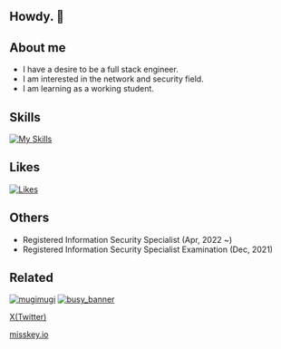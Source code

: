 ## Howdy. 👋

## About me

 * I have a desire to be a full stack engineer.
 * I am interested in the network and security field.
 * I am learning as a working student.

## Skills

[![My Skills](https://skillicons.dev/icons?i=js,html,css,c,perl,php,wordpress,docker,py,fastapi,selenium,laravel,latex,postgres,nginx,swift)](https://skillicons.dev)

## Likes

[![Likes](https://skillicons.dev/icons?i=bsd,emacs,vscode,git,kali,ubuntu,misskey,md)](https://skillicons.dev)

## Others

 * Registered Information Security Specialist (Apr, 2022 ~)
 * Registered Information Security Specialist Examination (Dec, 2021)

## Related

[![mugimugi](https://mugimugi.jp/images/mugimugi.jpg)](https://mugimugi.jp/)
[![busy_banner](https://www.urouro.info/wp-content/uploads/2023/01/busy_banner.png)](https://sites.google.com/view/happy-busy/)

[X(Twitter)](https://x.com/yamakusa1135)

[misskey.io](https://misskey.io/@yamakusa1135)

<!--
**Yamakusa1135/Yamakusa1135** is a ✨ _special_ ✨ repository because its `README.md` (this file) appears on your GitHub profile.

Here are some ideas to get you started:

- 🔭 I’m currently working on ...
- 🌱 I’m currently learning ...
- 👯 I’m looking to collaborate on ...
- 🤔 I’m looking for help with ...
- 💬 Ask me about ...
- 📫 How to reach me: ...
- 😄 Pronouns: ...
- ⚡ Fun fact: ...
-->
